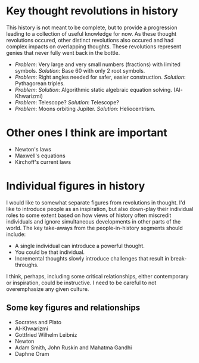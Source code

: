 # Key thought revolutions in history

This history is not meant to be complete, but to provide a progression leading to a collection of useful knowledge for now. As
these thought revolutions occured, other distinct revolutions also occured and had complex impacts on overlapping thoughts. These
revolutions represent genies that never fully went back in the bottle.

* _Problem_: Very large and very small numbers (fractions) with limited symbols. _Solution_: Base 60 with only 2 root symbols.
* _Problem_: Right angles needed for safer, easier construction. _Solution_: Pythagorean triples.
* _Problem_: _Solution_: Algorithmic static algebraic equation solving. (Al-Khwarizmi)
* _Problem_: Telescope? _Solution_: Telescope?
* _Problem_: Moons orbiting Jupiter. _Solution_: Heliocentrism.

# Other ones I think are important
* Newton's laws
* Maxwell's equations
* Kirchoff's current laws

# Individual figures in history
I would like to somewhat separate figures from revolutions in thought. I'd like to introduce people as an inspiration, but also down-play
their individual roles to some extent based on how views of history often miscredit individuals and ignore simultaneous developments
in other parts of the world. The key take-aways from the people-in-history segments should include:
* A single individual can introduce a powerful thought.
* You could be that individual.
* Incremental thoughts slowly introduce challenges that result in break-throughs.

I think, perhaps, including some critical relationships, either contemporary or inspiration, could be instructive. I need to be careful
to not overemphasize any given culture.

## Some key figures and relationships
* Socrates and Plato
* Al-Khwarizmi
* Gottfried Wilhelm Leibniz
* Newton
* Adam Smith, John Ruskin and Mahatma Gandhi
* Daphne Oram

